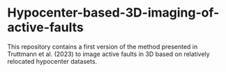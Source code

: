 # Hypocenter-based-3D-imaging-of-active-faults

This repository contains a first version of the method presented in Truttmann et al. (2023) to image active faults in 3D based on relatively relocated hypocenter datasets.

